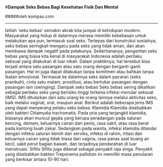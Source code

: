 
#__Dampak Seks Bebas Bagi Kesehatan Fisik Dan Mental__

#####oleh kompas.com
____

Istilah ‘seks bebas’ semakin akrab kita jumpai di kehidupan modern. Masyarakat yang hidup di dalamnya merasa memiliki kebebasan untuk melakukan apa pun, termasuk soal seks. Terlepas dari konstruksi sosialnya, seks bebas seringkali mengacu pada seks yang tidak aman, dan akan membawa dampak negatif pada pelakunya. Sederhananya, pengertian seks bebas yang biasa kita kenal di masyarakat Indonesia adalah perilaku seksual yang dilakukan di luar nikah. Dalam praktiknya, hal tersebut bisa terjadi antara satu pasangan atau satu orang dengan berganti-ganti pasangan. Hal ini juga dapat dilakukan tanpa komitmen atau bahkan tanpa ikatan emosional. Termasuk ke dalamnya seks dalam pacaran (seks pranikah), cinta satu malam, prostitusi, atau bertukar pasangan dengan pasangan lain (swinging). Dampak seks bebas Seks bebas sering dikaitkan sebagai perilaku seks yang berisiko tinggi terkena infeksi menular seksual (IMS). IMS ditularkan dari satu orang ke orang lainnya melalui aktivitas seks, baik melalui vaginal, oral, maupun anal. Berikut adalah beberapa jenis IMS yang dapat menyerang pelaku seks bebas: Klamidia Klamidia disebabkan oleh bakteri Chlamydia trachomatis. Pada pria yang terjangkit klamidia, biasanya akan muncul gejala yang berupa peradangan pada saluran kencing, demam, keluarnya cairan dari penis, rasa sakit, atau rasa berat pada kantong buah zakar. Sedangkan pada wanita, infeksi klamidia ditandai dengan infeksi saluran kemih dan serviks, infeksi di rahim, iritasi dan keluarnya cairan yang tidak biasa dari vagina, rasa panas saat buang air kecil, sakit perut bagian bawah, dan terjadinya pendarahan di luar menstruasi. Sifilis Sifilis juga dikenal sebagai penyakit raja singa. Penyakit yang disebabkan bakteri Treponema pallidum ini memiliki masa penularan yang berkisar antara 10-90 hari.
